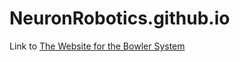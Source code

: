 NeuronRobotics.github.io
========================

Link to <a href="http://NeuronRobotics.github.io">The Website for the Bowler System</a>

